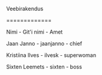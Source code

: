 Veebirakendus

=============


Nimi              - Git'i nimi  - Amet


Jaan Janno        - jaanjanno   - chief

Kristiina Ilves   - ilvesk      - superwoman

Sixten Leemets    - sixten      - boss
